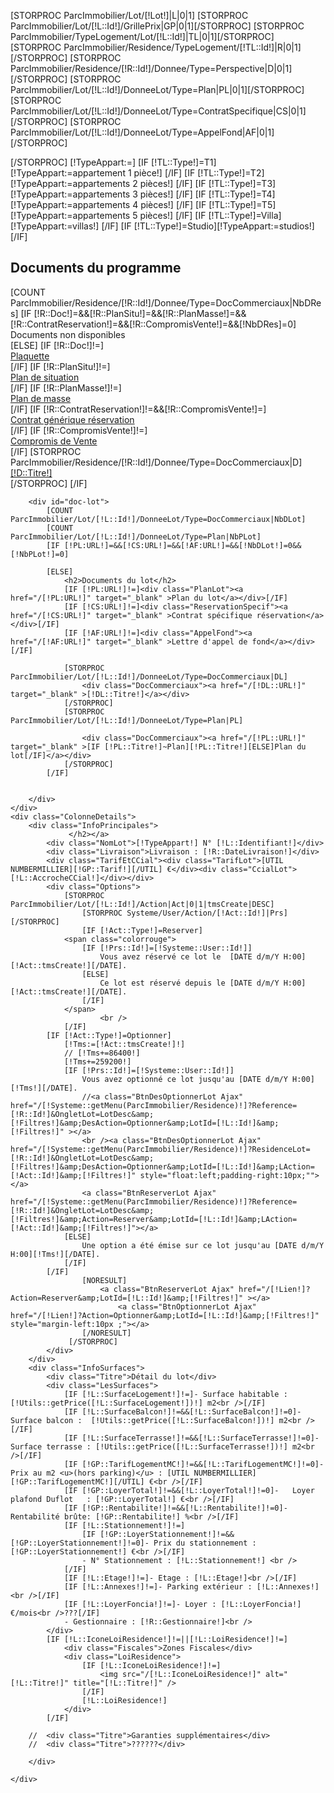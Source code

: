 [STORPROC ParcImmobilier/Lot/[!Lot!]|L|0|1]
	[STORPROC ParcImmobilier/Lot/[!L::Id!]/GrillePrix|GP|0|1][/STORPROC]
	[STORPROC ParcImmobilier/TypeLogement/Lot/[!L::Id!]|TL|0|1][/STORPROC]
	[STORPROC ParcImmobilier/Residence/TypeLogement/[!TL::Id!]|R|0|1][/STORPROC]
	[STORPROC ParcImmobilier/Residence/[!R::Id!]/Donnee/Type=Perspective|D|0|1][/STORPROC]
	[STORPROC ParcImmobilier/Lot/[!L::Id!]/DonneeLot/Type=Plan|PL|0|1][/STORPROC]
	[STORPROC ParcImmobilier/Lot/[!L::Id!]/DonneeLot/Type=ContratSpecifique|CS|0|1][/STORPROC]
	[STORPROC ParcImmobilier/Lot/[!L::Id!]/DonneeLot/Type=AppelFond|AF|0|1][/STORPROC]

[/STORPROC]
[!TypeAppart:=]
[IF [!TL::Type!]=T1][!TypeAppart:=appartement 1 pièce!] [/IF]
[IF [!TL::Type!]=T2][!TypeAppart:=appartements 2 pièces!] [/IF]
[IF [!TL::Type!]=T3][!TypeAppart:=appartements 3 pièces!] [/IF]
[IF [!TL::Type!]=T4][!TypeAppart:=appartements 4 pièces!] [/IF]
[IF [!TL::Type!]=T5][!TypeAppart:=appartements 5 pièces!] [/IF]
[IF [!TL::Type!]=Villa][!TypeAppart:=villas!] [/IF]
[IF [!TL::Type!]=Studio][!TypeAppart:=studios!] [/IF]

<div class="DetailLot">
	<div class="ColonneDocs">
		<h2>Documents du programme</h2>
		[COUNT ParcImmobilier/Residence/[!R::Id!]/Donnee/Type=DocCommerciaux|NbDRes]
		[IF [!R::Doc!]=&&[!R::PlanSitu!]=&&[!R::PlanMasse!]=&&[!R::ContratReservation!]=&&[!R::CompromisVente!]=&&[!NbDRes]=0]
			<div class="Vide">Documents non disponibles</div>
		[ELSE]
			[IF [!R::Doc!]!=]<div class="Plaquette"><a href="/[!R::Doc!]" target="_blank" >Plaquette</a></div>[/IF]
			[IF [!R::PlanSitu!]!=]<div class="Situation"><a href="[!R::PlanSitu!]" target="_blank" >Plan de situation</a></div>[/IF]
			[IF [!R::PlanMasse!]!=]<div class="Masse"><a href="/[!R::PlanMasse!]" target="_blank" >Plan de masse</a></div>[/IF]
			[IF [!R::ContratReservation!]!=&&[!R::CompromisVente!]=]<div class="Reservation"><a href="/[!R::ContratReservation!]" target="_blank" >Contrat générique réservation</a></div>[/IF]
			[IF [!R::CompromisVente!]!=]<div class="Compromis"><a href="/[!R::CompromisVente!]" target="_blank" >Compromis de Vente</a></div>[/IF]
			[STORPROC ParcImmobilier/Residence/[!R::Id!]/Donnee/Type=DocCommerciaux|D]
				<div class="DocCommerciaux"><a href="/[!D::URL!]" target="_blank" >[!D::Titre!]</a></div>
			[/STORPROC]
		[/IF]
		
			
		<div id="doc-lot">
			[COUNT ParcImmobilier/Lot/[!L::Id!]/DonneeLot/Type=DocCommerciaux|NbDLot]
			[COUNT ParcImmobilier/Lot/[!L::Id!]/DonneeLot/Type=Plan|NbPLot]
			[IF [!PL:URL!]=&&[!CS:URL!]=&&[!AF:URL!]=&&[!NbDLot!]=0&&[!NbPLot!]=0]
	
			[ELSE]
				<h2>Documents du lot</h2>
				[IF [!PL:URL!]!=]<div class="PlanLot"><a href="/[!PL:URL!]" target="_blank" >Plan du lot</a></div>[/IF]
				[IF [!CS:URL!]!=]<div class="ReservationSpecif"><a href="/[!CS:URL!]" target="_blank" >Contrat spécifique réservation</a></div>[/IF]
				[IF [!AF:URL!]!=]<div class="AppelFond"><a href="/[!AF:URL!]" target="_blank" >Lettre d'appel de fond</a></div>[/IF]
			
				[STORPROC ParcImmobilier/Lot/[!L::Id!]/DonneeLot/Type=DocCommerciaux|DL]
					<div class="DocCommerciaux"><a href="/[!DL::URL!]" target="_blank" >[!DL::Titre!]</a></div>
				[/STORPROC]
				[STORPROC ParcImmobilier/Lot/[!L::Id!]/DonneeLot/Type=Plan|PL]
				
					<div class="DocCommerciaux"><a href="/[!PL::URL!]" target="_blank" >[IF [!PL::Titre!]~Plan][!PL::Titre!][ELSE]Plan du lot[/IF]</a></div>
				[/STORPROC]
			[/IF]

	
		</div>
	</div>
	<div class="ColonneDetails">
		<div class="InfoPrincipales">
                 </h2></a>
   			<div class="NomLot">[!TypeAppart!] N° [!L::Identifiant!]</div>
			<div class="Livraison">Livraison : [!R::DateLivraison!]</div>
			<div class="TarifEtCCial"><div class="TarifLot">[UTIL NUMBERMILLIER][!GP::Tarif!][/UTIL] €</div><div class="CcialLot">[!L::AccrocheCCial!]</div></div>
			<div class="Options">
            	[STORPROC ParcImmobilier/Lot/[!L::Id!]/Action|Act|0|1|tmsCreate|DESC]
                	[STORPROC Systeme/User/Action/[!Act::Id!]|Prs][/STORPROC]
                	[IF [!Act::Type!]=Reserver]
				<span class="colorrouge">
					[IF [!Prs::Id!]=[!Systeme::User::Id!]]
						Vous avez réservé ce lot le  [DATE d/m/Y H:00][!Act::tmsCreate!][/DATE].
					[ELSE]
						Ce lot est réservé depuis le [DATE d/m/Y H:00][!Act::tmsCreate!][/DATE].
					[/IF]
				</span>
           	       		<br />
		    	[/IF]
			[IF [!Act::Type!]=Optionner]
				[!Tms:=[!Act::tmsCreate!]!]
				// [!Tms+=86400!]
				[!Tms+=259200!]
				[IF [!Prs::Id!]=[!Systeme::User::Id!]]
					Vous avez optionné ce lot jusqu'au [DATE d/m/Y H:00][!Tms!][/DATE].
					//<a class="BtnDesOptionnerLot Ajax" href="/[!Systeme::getMenu(ParcImmobilier/Residence)!]?Reference=[!R::Id!]&OngletLot=LotDesc&amp;[!Filtres!]&amp;DesAction=Optionner&amp;LotId=[!L::Id!]&amp;[!Filtres!]" ></a>
					<br /><a class="BtnDesOptionnerLot Ajax" href="/[!Systeme::getMenu(ParcImmobilier/Residence)!]?ResidenceLot=[!R::Id!]&OngletLot=LotDesc&amp;[!Filtres!]&amp;DesAction=Optionner&amp;LotId=[!L::Id!]&amp;LAction=[!Act::Id!]&amp;[!Filtres!]" style="float:left;padding-right:10px;""></a>                    	 	
					<a class="BtnReserverLot Ajax" href="/[!Systeme::getMenu(ParcImmobilier/Residence)!]?Reference=[!R::Id!]&OngletLot=LotDesc&amp;[!Filtres!]&amp;Action=Reserver&amp;LotId=[!L::Id!]&amp;LAction=[!Act::Id!]&amp;[!Filtres!]"></a>
				[ELSE]
					Une option a été émise sur ce lot jusqu'au [DATE d/m/Y H:00][!Tms!][/DATE].
				[/IF]	
			[/IF]
                  	[NORESULT]
                  	   	<a class="BtnReserverLot Ajax" href="/[!Lien!]?Action=Reserver&amp;LotId=[!L::Id!]&amp;[!Filtres!]" ></a>
                       		<a class="BtnOptionnerLot Ajax" href="/[!Lien!]?Action=Optionner&amp;LotId=[!L::Id!]&amp;[!Filtres!]" style="margin-left:10px ;"></a>
                  	[/NORESULT]
                 [/STORPROC]
			</div>
		</div>
		<div class="InfoSurfaces">
			<div class="Titre">Détail du lot</div>
			<div class="LesSurfaces">
				[IF [!L::SurfaceLogement!]!=]- Surface habitable :  [!Utils::getPrice([!L::SurfaceLogement!])!] m2<br />[/IF]
				[IF [!L::SurfaceBalcon!]!=&&[!L::SurfaceBalcon!]!=0]- Surface balcon :  [!Utils::getPrice([!L::SurfaceBalcon!])!] m2<br />[/IF]
				[IF [!L::SurfaceTerrasse!]!=&&[!L::SurfaceTerrasse!]!=0]- Surface terrasse : [!Utils::getPrice([!L::SurfaceTerrasse!])!] m2<br />[/IF]
				[IF [!GP::TarifLogementMC!]!=&&[!L::TarifLogementMC!]!=0]- Prix au m2 <u>(hors parking)</u> : [UTIL NUMBERMILLIER][!GP::TarifLogementMC!][/UTIL] €<br />[/IF]
				[IF [!GP::LoyerTotal!]!=&&[!L::LoyerTotal!]!=0]-   Loyer plafond Duflot   : [!GP::LoyerTotal!] €<br />[/IF]
				[IF [!GP::Rentabilite!]!=&&[!L::Rentabilite!]!=0]- Rentabilité brûte: [!GP::Rentabilite!] %<br />[/IF]
				[IF [!L::Stationnement!]!=]
					[IF [!GP::LoyerStationnement!]!=&&[!GP::LoyerStationnement!]!=0]- Prix du stationnement : [!GP::LoyerStationnement!] €<br />[/IF]
					- N° Stationnement : [!L::Stationnement!] <br />
				[/IF]
				[IF [!L::Etage!]!=]- Etage : [!L::Etage!]<br />[/IF]
				[IF [!L::Annexes!]!=]- Parking extérieur : [!L::Annexes!]<br />[/IF]
				[IF [!L::LoyerFoncia!]!=]- Loyer : [!L::LoyerFoncia!] €/mois<br />???[/IF]
				- Gestionnaire : [!R::Gestionnaire!]<br />
			</div>
			[IF [!L::IconeLoiResidence!]!=||[!L::LoiResidence!]!=]
				<div class="Fiscales">Zones Fiscales</div>
				<div class="LoiResidence">
					[IF [!L::IconeLoiResidence!]!=]
						<img src="/[!L::IconeLoiResidence!]" alt="[!L::Titre!]" title="[!L::Titre!]" /> 
					[/IF]
					[!L::LoiResidence!]
				</div>
			[/IF]

		//	<div class="Titre">Garanties supplémentaires</div>
		//	<div class="Titre">??????</div>
			
		</div>

	</div>
</div>


<script type="text/javascript">
    // Traitement des actions en AJAX
    $$('a.Ajax').each(function(lien) {
       lien.addEvent('click', function(e) {
           e.stop();
           // Demande de confirmation
           if(confirm("Confirmez vous votre demande  ?")) {
               // Affichage loader
               lien.addClass('Loading');
               new Request({
                   url: lien.get('href'),
                   onComplete: function() {
                       // Texte à afficher
			document.location.reload();
                   }
               }).send();
           }
       });
    });
</script>